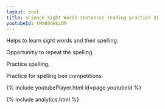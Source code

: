 ```yaml
---
layout: post
title: Science Sight Words sentences reading practice 31
youtubeId: tMmB8oWkzDM
---
```

 
 
Helps to learn sight words and their spelling.

Opportunitiy to repeat the spelling. 

Practice spelling. 
 
Practice for spelling bee competitions. 
 
{% include youtubePlayer.html id=page.youtubeId %}
 
 
{% include analytics.html %}